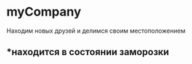 # myCompany
Находим новых друзей и делимся своим местоположением

## *находится в состоянии заморозки
